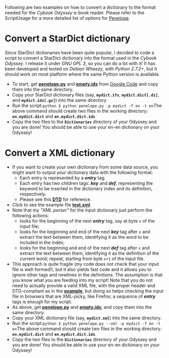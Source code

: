 Following are two examples on how to convert a dictionary to the format needed
for the _Cybook Odyssey_ e-book reader. Please refer to the ScriptUsage for a more detailed list of options for [Penelope](Penelope.md).

# Convert a StarDict dictionary #


Since StarDict dictionaries have been quite popular, I decided to code a script
to convert a StarDict dictionary into the format used in the _Cybook Odyssey_. I
release it under _GNU GPL 3_, so you can do a lot with it! It has been developed
and tested on _Debian Wheezy_, with _Python 2.7.2+_, but it should work on most
platform where the same Python version is available.


  * To start, get **[penelope.py](http://code.google.com/p/penelope-dictionary-converter/source/browse/penelope/penelope.py)** and **[empty.idx](http://code.google.com/p/penelope-dictionary-converter/source/browse/penelope/empty.idx)** from [Google Code](http://code.google.com/p/penelope-dictionary-converter/source/browse/#hg%2Fpenelope) and copy them into the same directory.
  * Copy your StarDict dictionary files (say, **`mydict.ifo`**, **`mydict.dict[.dz]`**, and **`mydict.idx[.gz]`**) into the same directory
  * Run the script:```python
$ python penelope.py -p mydict -f en -t en```The above command should create two files in the working directory: **`en.mydict.dict`** and **`en.mydict.dict.idx`**
  * Copy the two files to the **`Dictionaries`** directory of your Odyssey and you are done! You should be able to use your en-en dictionary on your Odyssey!



# Convert a XML dictionary #


  * If you want to create your own dictionary from some data source, you might want to output your dictionary data with the following format:
    * Each entry is represented by a _**entry**_ tag.
    * Each entry has two children tags: _**key**_ and _**def**_, representing the keyword to be inserted in the dictionary index and its definition, respectively.
    * Please see this **[DTD](http://code.google.com/p/penelope-dictionary-converter/source/browse/penelope/dictionary.dtd)** for reference.
  * Click to see the example file **[test.xml](http://code.google.com/p/penelope-dictionary-converter/source/browse/penelope/test.xml)**.
  * Note that my _"XML parser"_ for the input dictionary just perform the following actions:
    * looks for the beginning of the next _**entry**_ tag, say at byte `x` of the input file;
    * looks for the beginning and end of the next _**key**_ tag after `x` and extract the text between them, identifying it as the word to be included in the index;
    * looks for the beginning and end of the next _**def**_ tag after `x` and extract the text between them, identifying it as the definition of the current word;
repeat, starting from byte `x+1` of the input file.
  * This approach is quite fragile (my code does not check that your input file is well-formed!), but it also yields fast code and it allows you to ignore other tags and newlines in the definitions. The assumption is that you know what you are feeding into my script!
Note that you do not need to actually provide a valid XML file, with the proper header and DTD-compliant as in the **[example](http://code.google.com/p/penelope-dictionary-converter/source/browse/penelope/test.xml)**, but doing so helps checking the input file in browsers that are XML-picky, like Firefox; a sequence of _**entry**_ tags is enough for my script.
  * As above, get **[penelope.py](http://code.google.com/p/penelope-dictionary-converter/source/browse/penelope/penelope.py)** and **[empty.idx](http://code.google.com/p/penelope-dictionary-converter/source/browse/penelope/empty.idx)**, and copy them into the same directory.
  * Copy your XML dictionary file (say, **`mydict.xml`**) into the same directory.
  * Run the script:```python
$ python penelope.py --xml -p mydict -f en -t en```The above command should create two files in the working directory: **`en.mydict.dict`** and **`en.mydict.dict.idx`**.
  * Copy the two files to the **`Dictionaries`** directory of your Odyssey and you are done! You should be able to use your en-en dictionary on your Odyssey!
